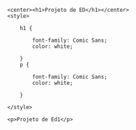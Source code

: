 <!DOCTYPE html>
<BODY>

    <center><h1>Projeto de ED</h1></center>
    <style>
    
        h1 {
    
            font-family: Comic Sans;
            color: white;
            
        }
        p {
    
            font-family: Comic Sans;
            color: white;
    
        }
    
    </style>
    
    <p>Projeto de Ed1</p>
    
</BODY>
